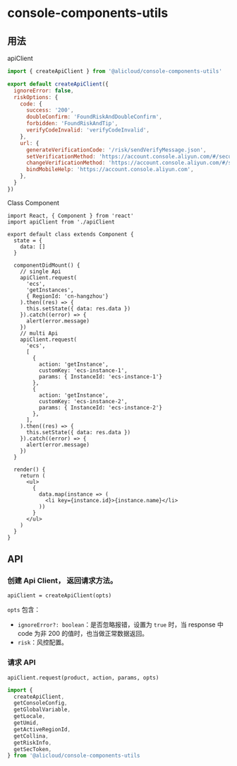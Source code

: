 # console-components-utils

## 用法

apiClient

```js
import { createApiClient } from '@alicloud/console-components-utils'

export default createApiClient({
  ignoreError: false,
  riskOptions: {
    code: {
      success: '200',
      doubleConfirm: 'FoundRiskAndDoubleConfirm',
      forbidden: 'FoundRiskAndTip',
      verifyCodeInvalid: 'verifyCodeInvalid',
    },
    url: {
      generateVerificationCode: '/risk/sendVerifyMessage.json',
      setVerificationMethod: 'https://account.console.aliyun.com/#/secure',
      changeVerificationMethod: 'https://account.console.aliyun.com/#/secure',
      bindMobileHelp: 'https://account.console.aliyun.com',
    },
  }
})
```


Class Component

```
import React, { Component } from 'react'
import apiClient from './apiClient

export default class extends Component {
  state = {
    data: []
  }

  componentDidMount() {
    // single Api
    apiClient.request(
      'ecs', 
      'getInstances', 
      { RegionId: 'cn-hangzhou'}
    ).then((res) => {
      this.setState({ data: res.data })
    }).catch((error) => {
      alert(error.message)
    })
    // multi Api
    apiClient.request(
      'ecs', 
      [
        {
          action: 'getInstance',
          customKey: 'ecs-instance-1',
          params: { InstanceId: 'ecs-instance-1'}
        },
        {
          action: 'getInstance',
          customKey: 'ecs-instance-2',
          params: { InstanceId: 'ecs-instance-2'}
        },
      ],
    ).then((res) => {
      this.setState({ data: res.data })
    }).catch((error) => {
      alert(error.message)
    })
  }

  render() {
    return (
      <ul>
        {
          data.map(instance => (
            <li key={instance.id}>{instance.name}</li>
          ))
        }
      </ul>
    )
  }
}
```

## API

### 创建 Api Client， 返回请求方法。

`apiClient = createApiClient(opts)`

`opts` 包含：

- `ignoreError?: boolean`：是否忽略报错，设置为 `true` 时，当 response 中 code 为非 200 的值时，也当做正常数据返回。
- `risk`：风控配置。

###  请求 API

`apiClient.request(product, action, params, opts)`


```js
import {
  createApiClient,
  getConsoleConfig,
  getGlobalVariable,
  getLocale,
  getUmid,
  getActiveRegionId,
  getCollina,
  getRiskInfo,
  getSecToken,
} from '@alicloud/console-components-utils

```